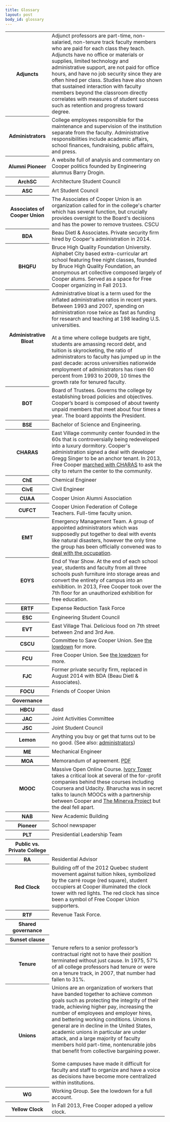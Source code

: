 ```yaml
---
title: Glossary
layout: post
body_id: glossary
---
```

<table>
	<tr id="adjuncts"> <th>Adjuncts</th> <td>Adjunct professors are part-time, non-salaried, non-tenure track faculty members who are paid for each class they teach. Adjuncts have no office or materials or supplies, limited technology and administrative support, are not paid for office hours, and have no job security since they are often hired per class. Studies have also shown that sustained interaction with faculty members beyond the classroom directly correlates with measures of student success such as retention and progress toward degree. </td> </tr>
	<tr id="administrators"> <th>Administrators</th> <td>College employees responsible for the maintenance and supervision of the institution separate from the faculty. Administrative responsibilities include academic affairs, school finances, fundraising, public affairs, and press. </td> </tr>
	<tr id="alumni-pioneer"> <th>Alumni Pioneer</th> <td>A website full of analysis and commentary on Cooper politics founded by Engineering alumnus Barry Drogin.</td> </tr>
	<tr id="archsc"><th>ArchSC</th><td>Architecture Student Council</td></tr>
	<tr id="asc"><th>ASC</th><td>Art Student Council</td></tr>
	<tr id="associates-of-cooper-union"> <th>Associates of Cooper Union</th> <td>The Associates of Cooper Union is an organization called for in the college's charter which has several function, but crucially provides oversight to the Board's decisions and has the power to remove trustees. CSCU</td> </tr>
	<tr id="bda"><th>BDA</th><td>Beau Dietl &amp; Associates. Private security firm hired by Cooper's administration in 2014.</td></tr>
	<tr id="bhqfu"><th>BHQFU</th><td>Bruce High Quality Foundation University. Alphabet City based extra-curricular art school featuring free night classes, founded by Bruce High Quality Foundation, an anonymous art collective composed largely of Cooper alums. Served as a space for Free Cooper organizing in Fall 2013.</td></tr>
	<tr id="bloat"> <th>Administrative Bloat</th> <td>Administrative bloat is a term used for the inflated administrative ratios in recent years. Between 1993 and 2007, spending on administration rose twice as fast as funding for research and teaching at 198 leading U.S. universities.<br><br>At a time where college budgets are tight, students are amassing record debt, and tuition is skyrocketing, the ratio of administrators to faculty has jumped up  in the past decade: across universities nationwide employment of administrators has risen 60 percent from 1993 to 2009, 10 times the growth rate for tenured faculty.</td> </tr>
	<tr id="bot"> <th>BOT</th> <td>Board of Trustees. Governs the college by establishing broad policies and objectives. Cooper’s board is composed of about twenty unpaid members that meet about four times a year. The board appoints the President.</td> </tr>
	<tr id="bse"><th>BSE</th><td>Bachelor of Science and Engineering.</td></tr>
	<tr id="charas"><th>CHARAS</th><td>East Village community center founded in the 60s that is controversially being redeveloped into a luxury dormitory. Cooper's administration signed a deal with developer Gregg Singer to be an anchor tenant. In 2013, Free Cooper <a href="http://freecooperunion.org/disorientation/timeline/#54">marched with CHARAS</a> to ask the city to return the center to the community.</td></tr>
	<tr id="che"><th>ChE</th><td>Chemical Engineer</td></tr>
	<tr id="cive"><th>CivE</th><td>Civil Engineer</td></tr>
	<tr id="cuaa"><th>CUAA</th><td>Cooper Union Alumni Association</td></tr>
	<tr id="cucft"><th>CUFCT</th><td>Cooper Union Federation of College Teachers. Full-time faculty union.</td></tr>
	<tr id="emt"><th>EMT</th><td>Emergency Management Team. A group of appointed administrators which was supposedly put together to deal with events like natural disasters, however the only time the group has been officially convened was to <a href="http://freecooperunion.org/disorientation/timeline/#49">deal with the occupation</a>.</td></tr>
	<tr id="eoys"><th>EOYS</th><td>End of Year Show. At the end of each school year, students and faculty from all three schools push furniture into storage areas and convert the entirety of campus into an exhibition. In 2013, Free Cooper took over the 7th floor for an unauthorized exhibition for free education.</td></tr>
	<tr id="ertf"><th>ERTF</th><td>Expense Reduction Task Force</td></tr>
	<tr id="esc"><th>ESC</th><td>Engineering Student Council</td></tr>
	<tr id="evt"><th>EVT</th><td>East Village Thai. Delicious food on 7th street between 2nd and 3rd Ave.</td></tr>
	<tr id="fcu"> <th>CSCU</th> <td>Committee to Save Cooper Union. See <a href="{{site.baseurl}}/legal-action-and-the-committee-to-save-cooper-union/#content">the lowdown</a> for more.</td> </tr>
	<tr id="fcu"> <th>FCU</th> <td>Free Cooper Union. See <a href="{{site.baseurl}}/direct-action-and-free-cooper-union/#content">the lowdown</a> for more.</td></tr>
	<tr id="fjc"><th>FJC</th><td>Former private security firm, replaced in August 2014 with BDA (Beau Dietl &amp; Associates).</td></tr>
	<tr id="focu"><th>FOCU</th><td>Friends of Cooper Union</td></tr>
	<tr id="governance"> <th>Governance</th> <td></td> </tr>
	<tr id="hbcu"><th>HBCU</th><td>dasd</td></tr>
	<tr id="jac"><th>JAC</th><td>Joint Activities Committee</td></tr>
	<tr id="jsc"><th>JSC</th><td>Joint Student Council</td></tr>
	<tr id="lemon"><th>Lemon</th><td>Anything you buy or get that turns out to be no good. (See also: <a href="#administrators">administrators</a>)</td></tr>
	<tr id="me"><th>ME</th><td>Mechanical Engineer</td></tr>
	<tr id="moa"><th>MOA</th><td>Memorandum of agreement. <a href="http://www.cualumni.com/s/1289/images/editor_documents/cuaa_handbook.pdf">PDF</a></td></tr>
	<tr id="mooc"> <th>MOOC</th> <td>Massive Open Online Course. <a href="{{site.baseurl}}/ivory-tower">Ivory Tower</a> takes a critical look at several of the for-profit companies behind these courses including Coursera and Udacity. Bharucha was in secret talks to launch MOOCs with a partnership between Cooper and <a href="http://en.wikipedia.org/wiki/Minerva_Schools_at_KGI">The Minerva Project</a> but the deal fell apart.</td> </tr>
	<tr id="nab"><th>NAB</th><td>New Academic Building</td></tr>
	<tr id="pioneer"> <th>Pioneer</th> <td>School newspaper</td> </tr>
	<tr id="plt"><th>PLT</th><td>Presidential Leadership Team</td></tr>
	<tr id="public-vs-private-college"> <th>Public vs. Private College</th> <td></td> </tr>
	<tr id="ra"><th>RA</th><td>Residential Advisor</td></tr>
	<tr id="red-clock"><th>Red Clock</th><td>Building off of the 2012 Quebec student movement against tuition hikes, symbolized by the carré rouge (red square), student occupiers at Cooper illuminated the clock tower with red lights. The red clock has since been a symbol of Free Cooper Union supporters.</td></tr>
	<tr id="rtf"><th>RTF</th><td>Revenue Task Force.</td></tr>
	<tr id="shared-governance"> <th>Shared governance</th> <td></td> </tr>
	<tr id="sunset-clause"> <th>Sunset clause</th> <td></td> </tr>
	<tr id="tenure"> <th>Tenure</th> <td>Tenure refers to a senior professor’s contractual right not to have their position terminated without just cause. In 1975, 57% of all college professors had tenure or were on a tenure track, in 2007, that number had fallen to 31%. </td> </tr>
	<tr id="unions"> <th>Unions</th> <td>Unions are an organization of workers that have banded together to achieve common goals such as protecting the integrity of their trade, achieving higher pay, increasing the number of employees and employer hires, and bettering working conditions. Unions in general are in decline in the United States, academic unions in particular are under attack, and a large majority of faculty members hold part-time, nontenurable jobs that benefit from collective bargaining power.<br><br>Some campuses have made it difficult for faculty and staff to organize and have a voice as decisions have become more centralized within institutions.</td> </tr>
	<tr id="wg"><th>WG</th><td>Working Group. See <a href="{{site.baseurl}}/working-group/#content"></a>the lowdown</a> for a full account.</td></tr>
	<tr id="yellow-clock"><th>Yellow Clock</th><td>In Fall 2013, Free Cooper adoped a yellow clock.</td></tr>
</table>